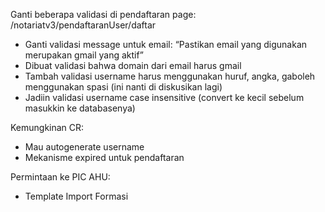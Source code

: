 Ganti beberapa validasi di pendaftaran page: /notariatv3/pendaftaranUser/daftar 
- Ganti validasi message untuk email: “Pastikan email yang digunakan merupakan gmail yang aktif” 
- Dibuat validasi bahwa domain dari email harus gmail
- Tambah validasi username harus menggunakan huruf, angka, gaboleh menggunakan spasi (ini nanti di diskusikan lagi)
- Jadiin validasi username case insensitive (convert ke kecil sebelum masukkin ke databasenya)


Kemungkinan CR:
- Mau autogenerate username 
- Mekanisme expired untuk pendaftaran

Permintaan ke PIC AHU: 
- Template Import Formasi